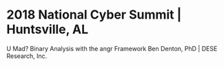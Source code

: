 # 2018 National Cyber Summit | Huntsville, AL

U Mad?  Binary Analysis with the angr Framework
Ben Denton, PhD | DESE Research, Inc.
